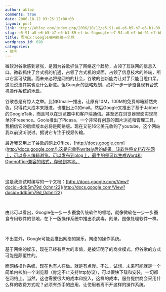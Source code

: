 ```yaml
---
author: abloz
comments: true
date: 2006-10-12 03:26:12+00:00
layout: post
link: http://abloz.com/index.php/2006/10/12/e5-91-a8-e6-b5-b7-e6-b1-89-ef-bc-9agoogle-e7-94-a8-e7-bd-91-e7-bb-9c-e7-bb-9f-e4-b8-80-e5-85-a8-e7-90-83/
slug: e5-91-a8-e6-b5-b7-e6-b1-89-ef-bc-9agoogle-e7-94-a8-e7-bd-91-e7-bb-9c-e7-bb-9f-e4-b8-80-e5-85-a8-e7-90-83
title: 周海汉：Google用网络统一全球
wordpress_id: 698
categories:
- 技术
---
```


微软对谷歌感到紧张，是因为谷歌抓住了网络这个趋势，占领了互联网的信息入口。微软抓住了台式机的机遇，占领了台式机的桌面，占领了信息技术的终端，所以它富可敌国。而未来必将是网络的社会，谷歌的创新能力让对手只能目瞪口呆。这段说法其实也没什么新意。但Google的战略规划，必将一步一步蚕食现有台式机操作系统的地盘。




谷歌总是有惊人之举。比如Gmail一推出，让原有10M，100M的免费邮箱黯然失色，只得花大成本来跟进，也推出上G的mail。然后Google又推出了基于Jabber的GoogleTalk，而且可以在浏览器中和客户端通信。甚至还在浏览器里面实现简单的Presence。Goole推出了Picasa，一个非常有创意的图片浏览和管理工具，我相信它的后续版本必将是网络版。现在又花16亿美元收购了youtube，这个网站我以前没听说过。据说它专注于视频传输。




最近我又用上了谷歌的网上Office，[http://docs.google.com](http://docs.google.com/).这是它收购writely后的成果。该软件将文档存在网上，可以多人编辑浏览。可以发布到blog上，最牛的是可以生成Word和Openoffice兼容的格式，存储到本地。




 




这是我测试时编写的一个文档：[http://docs.google.com/View?docid=ddb5m79d_0chnr22](http://docs.google.com/View?docid=ddb5m79d_0chnr22)




 




由此可以看出，Google在一步一步蚕食传统软件的领地，就像微软在一步一步蚕食专用软件的领地，在下一版操作系统中推出杀病毒，刻录，图像处理软件一样。




 




不出意外，Google可能会推出网络的娱乐，网络的操作系统。




基于网络的娱乐，现在已经有巨大的市值，是被证明了的商业模式。但谷歌的方式可能是颠覆性的。




而网络操作系统，现在也有人在做。就是有点慢。不过，试想，未来可能就是一个简单内核加一个浏览器（肯定不止支持http协议），可以很快下载和安装，一切都在网络上。当然，这也需要很大的成本和投入，这样的成本，服务提供商会采用什么样的收费方式呢？必须有杀手的应用，让使用者离不开这样的操作系统。
